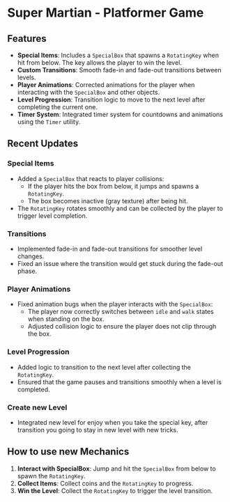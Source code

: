 # Super Martian - Platformer Game

## Features

- **Special Items**: Includes a `SpecialBox` that spawns a `RotatingKey` when hit from below. The key allows the player to win the level.
- **Custom Transitions**: Smooth fade-in and fade-out transitions between levels.
- **Player Animations**: Corrected animations for the player when interacting with the `SpecialBox` and other objects.
- **Level Progression**: Transition logic to move to the next level after completing the current one.
- **Timer System**: Integrated timer system for countdowns and animations using the `Timer` utility.

## Recent Updates

### Special Items
- Added a `SpecialBox` that reacts to player collisions:
  - If the player hits the box from below, it jumps and spawns a `RotatingKey`.
  - The box becomes inactive (gray texture) after being hit.
- The `RotatingKey` rotates smoothly and can be collected by the player to trigger level completion.

### Transitions
- Implemented fade-in and fade-out transitions for smoother level changes.
- Fixed an issue where the transition would get stuck during the fade-out phase.

### Player Animations
- Fixed animation bugs when the player interacts with the `SpecialBox`:
  - The player now correctly switches between `idle` and `walk` states when standing on the box.
  - Adjusted collision logic to ensure the player does not clip through the box.

### Level Progression
- Added logic to transition to the next level after collecting the `RotatingKey`.
- Ensured that the game pauses and transitions smoothly when a level is completed.

### Create new Level
- Integrated new level for enjoy when you take the special key, after transition you going to stay in new level with new tricks.

## How to use new Mechanics

1. **Interact with SpecialBox**: Jump and hit the `SpecialBox` from below to spawn the `RotatingKey`.
2. **Collect Items**: Collect coins and the `RotatingKey` to progress.
3. **Win the Level**: Collect the `RotatingKey` to trigger the level transition.
